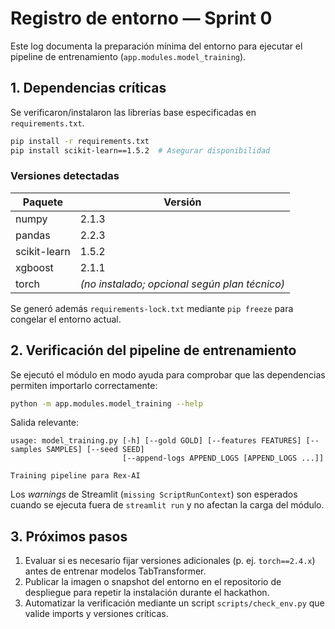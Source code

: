 # Registro de entorno — Sprint 0

Este log documenta la preparación mínima del entorno para ejecutar el pipeline de entrenamiento (`app.modules.model_training`).

## 1. Dependencias críticas

Se verificaron/instalaron las librerías base especificadas en `requirements.txt`.

```bash
pip install -r requirements.txt
pip install scikit-learn==1.5.2  # Asegurar disponibilidad
```

### Versiones detectadas

| Paquete | Versión |
| --- | --- |
| numpy | 2.1.3 |
| pandas | 2.2.3 |
| scikit-learn | 1.5.2 |
| xgboost | 2.1.1 |
| torch | *(no instalado; opcional según plan técnico)* |

Se generó además `requirements-lock.txt` mediante `pip freeze` para congelar el entorno actual.

## 2. Verificación del pipeline de entrenamiento

Se ejecutó el módulo en modo ayuda para comprobar que las dependencias permiten importarlo correctamente:

```bash
python -m app.modules.model_training --help
```

Salida relevante:

```
usage: model_training.py [-h] [--gold GOLD] [--features FEATURES] [--samples SAMPLES] [--seed SEED]
                         [--append-logs APPEND_LOGS [APPEND_LOGS ...]]

Training pipeline para Rex-AI
```

Los *warnings* de Streamlit (`missing ScriptRunContext`) son esperados cuando se ejecuta fuera de `streamlit run` y no afectan la carga del módulo.

## 3. Próximos pasos

1. Evaluar si es necesario fijar versiones adicionales (p. ej. `torch==2.4.x`) antes de entrenar modelos TabTransformer.
2. Publicar la imagen o snapshot del entorno en el repositorio de despliegue para repetir la instalación durante el hackathon.
3. Automatizar la verificación mediante un script `scripts/check_env.py` que valide imports y versiones críticas.
